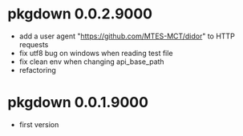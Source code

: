 # pkgdown 0.0.2.9000

* add a user agent "https://github.com/MTES-MCT/didor" to HTTP requests
* fix utf8 bug on windows when reading test file
* fix clean env when changing api_base_path
* refactoring

# pkgdown 0.0.1.9000

* first version

